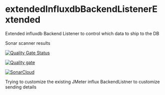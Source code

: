 # extendedInfluxdbBackendListenerExtended
Extended influxdb Backend Listener to control which data to ship to the DB

Sonar scanner results

[![Quality Gate Status](https://sonarcloud.io/api/project_badges/measure?project=gvasanka_extendedInfluxdbBackendListenerExtended&metric=alert_status)](https://sonarcloud.io/dashboard?id=gvasanka_extendedInfluxdbBackendListenerExtended)

[![Quality gate](https://sonarcloud.io/api/project_badges/quality_gate?project=gvasanka_extendedInfluxdbBackendListenerExtended)](https://sonarcloud.io/dashboard?id=gvasanka_extendedInfluxdbBackendListenerExtended)

[![SonarCloud](https://sonarcloud.io/images/project_badges/sonarcloud-white.svg)](https://sonarcloud.io/dashboard?id=gvasanka_extendedInfluxdbBackendListenerExtended)

Trying to customize the existing JMeter influx BackendListner to customize sending details
